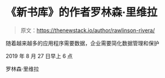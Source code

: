 # 《新书库》的作者罗林森·里维拉

> 原文：<https://thenewstack.io/author/rawlinson-rivera/>

随着越来越多的应用程序需要数据，企业需要简化数据管理和保护

2019 年 8 月 27 日早上 6 点

罗林森·里维拉